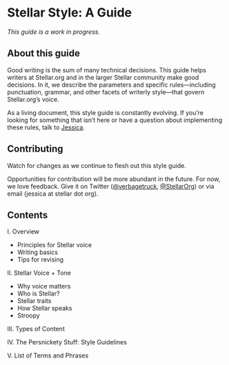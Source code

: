 <h1>Stellar Style: A Guide</h1>

<i>This guide is a work in progress.</i>

<h2>About this guide</h2>

Good writing is the sum of many technical decisions. This guide helps writers at Stellar.org and in the larger Stellar community make good decisions. In it, we describe the parameters and specific rules—including punctuation, grammar, and other facets of writerly style—that govern Stellar.org’s voice. 

As a living document, this style guide is constantly evolving. If you’re looking for something that isn’t here or have a question about implementing these rules, talk to <a href = "https://github.com/jessica-collier">Jessica</a>.

<h2>Contributing</h2>
Watch for changes as we continue to flesh out this style guide. 

Opportunities for contribution will be more abundant in the future. For now, we love feedback. Give it on Twitter (<a href = "https://twitter.com/verbagetruck">@verbagetruck</a>, <a href = "https://twitter.com/StellarOrg">@StellarOrg</a>) or via email (jessica at stellar dot org).  

<h2>Contents</h2>
I. Overview
	<ul><li>Principles for Stellar voice</li>
	<li>Writing basics</li>
	<li>Tips for revising</li></ul>

II. Stellar Voice + Tone
	<ul><li>Why voice matters</li>
	<li>Who is Stellar?</li>
	<li>Stellar traits</li>
	<li>How Stellar speaks</li>
	<li>Stroopy</li></ul>

III. Types of Content 

IV. The Persnickety Stuff: Style Guidelines

V. List of Terms and Phrases

